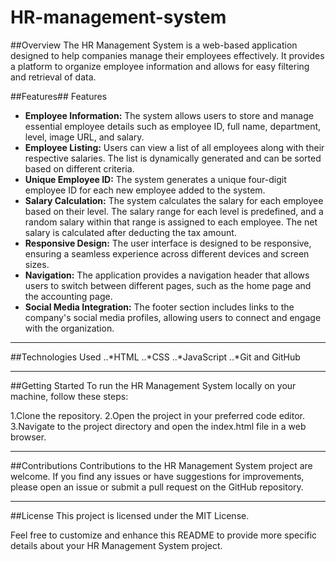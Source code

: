 # HR-management-system

##Overview
The HR Management System is a web-based application designed to help companies manage their employees effectively. It provides a platform to organize employee information and allows for easy filtering and retrieval of data.

##Features## Features
- **Employee Information:** The system allows users to store and manage essential employee details such as employee ID, full name, department, level, image URL, and salary.
- **Employee Listing:** Users can view a list of all employees along with their respective salaries. The list is dynamically generated and can be sorted based on different criteria.
- **Unique Employee ID:** The system generates a unique four-digit employee ID for each new employee added to the system.
- **Salary Calculation:** The system calculates the salary for each employee based on their level. The salary range for each level is predefined, and a random salary within that range is assigned to each employee. The net salary is calculated after deducting the tax amount.
- **Responsive Design:** The user interface is designed to be responsive, ensuring a seamless experience across different devices and screen sizes.
- **Navigation:** The application provides a navigation header that allows users to switch between different pages, such as the home page and the accounting page.
- **Social Media Integration:** The footer section includes links to the company's social media profiles, allowing users to connect and engage with the organization.


____________________________
##Technologies Used
..*HTML
..*CSS
..*JavaScript
..*Git and GitHub

__________________________
##Getting Started
To run the HR Management System locally on your machine, follow these steps:

1.Clone the repository.
2.Open the project in your preferred code editor.
3.Navigate to the project directory and open the index.html file in a web browser.
___________________________

##Contributions
Contributions to the HR Management System project are welcome. If you find any issues or have suggestions for improvements, please open an issue or submit a pull request on the GitHub repository.

__________

##License
This project is licensed under the MIT License.

Feel free to customize and enhance this README to provide more specific details about your HR Management System project.
